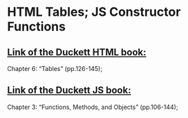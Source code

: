 
# HTML Tables; JS Constructor Functions
## [Link of the Duckett HTML book:](https://wtf.tw/ref/duckett.pdf)

Chapter 6: “Tables” (pp.126-145);



## [Link of the Duckett JS book:](https://alqudscollege-my.sharepoint.com/:B:/g/personal/advtech_ltuc_com/Ecix8R_amQVPhRpnPyJaSmoBleNloBxgtjgnbXS7T9MgoA?e=PPfTVl )

Chapter 3: “Functions, Methods, and Objects” (pp.106-144); 